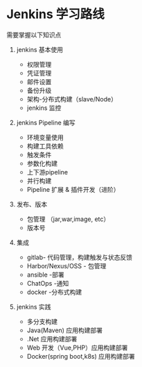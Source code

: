 # Jenkins 学习路线

需要掌握以下知识点

1. jenkins 基本使用
    - 权限管理
    - 凭证管理
    - 邮件设置
    - 备份升级
    - 架构-分布式构建（slave/Node）
    - jenkins 监控

2. jenkins Pipeline 编写
    - 环境变量使用
    - 构建工具依赖
    - 触发条件
    - 参数化构建
    - 上下游pipeline
    - 并行构建
    - Pipeline 扩展 & 插件开发（进阶）

3. 发布、版本
    - 包管理 （jar,war,image, etc）
    - 版本号

4. 集成
    - gitlab- 代码管理，构建触发与状态反馈
    - Harbor/Nexus/OSS - 包管理
    - ansible -部署
    - ChatOps -通知
    - docker -分布式构建

5. jenkins 实践
    - 多分支构建
    - Java(Maven) 应用构建部署
    - .Net 应用构建部署
    - Web 开发（Vue,PHP）应用构建部署
    - Docker(spring boot,k8s) 应用构建部署
